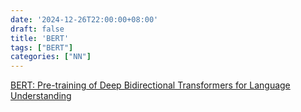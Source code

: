 ```yaml
---
date: '2024-12-26T22:00:00+08:00'
draft: false
title: 'BERT'
tags: ["BERT"]
categories: ["NN"]
---
```


[BERT: Pre-training of Deep Bidirectional Transformers for Language Understanding](https://xves6ft58q.feishu.cn/docx/Au3XddmPPoE4KYxaMOxc2t2HnNc?from=from_copylink)
